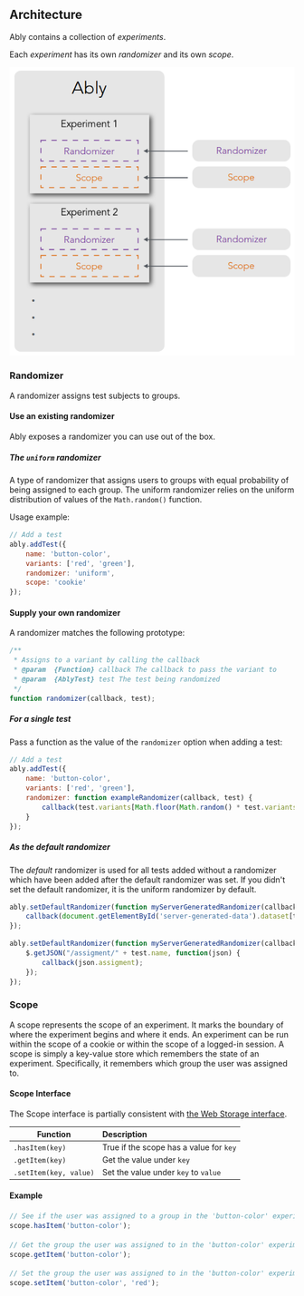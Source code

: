 ## Architecture

Ably contains a collection of *experiments*.

Each *experiment* has its own *randomizer* and its own *scope*.

![Ably experiment architecture](ably-experiment-architecture.png)

### Randomizer ###

A randomizer assigns test subjects to groups.

#### Use an existing randomizer

Ably exposes a randomizer you can use out of the box.

##### The `uniform` randomizer

A type of randomizer that assigns users to groups with equal probability of being assigned to each group. The uniform randomizer relies on the uniform distribution of values of the `Math.random()` function.

Usage example:

```js
// Add a test
ably.addTest({
    name: 'button-color',
    variants: ['red', 'green'],
    randomizer: 'uniform',
    scope: 'cookie'
});
```

#### Supply your own randomizer

A randomizer matches the following prototype:

```js
/**
 * Assigns to a variant by calling the callback
 * @param  {Function} callback The callback to pass the variant to
 * @param  {AblyTest} test The test being randomized
 */
function randomizer(callback, test);
```

##### For a single test

Pass a function as the value of the `randomizer` option when adding a test:

```js
// Add a test
ably.addTest({
    name: 'button-color',
    variants: ['red', 'green'],
    randomizer: function exampleRandomizer(callback, test) {
        callback(test.variants[Math.floor(Math.random() * test.variants.length)]);
    }
});
```

##### As the default randomizer

The *default* randomizer is used for all tests added without a randomizer which have been added after the default randomizer was set. If you didn't set the default randomizer, it is the uniform randomizer by default.

```js
ably.setDefaultRandomizer(function myServerGeneratedRandomizer(callback, test) {
    callback(document.getElementById('server-generated-data').dataset[test.name].assignment);
});
```

```js
ably.setDefaultRandomizer(function myServerGeneratedRandomizer(callback, test) {
    $.getJSON("/assigment/" + test.name, function(json) {
        callback(json.assigment);
    });
});
```

### Scope ###

A scope represents the scope of an experiment. It marks the boundary of where the experiment begins and where it ends. An experiment can be run within the scope of a cookie or within the scope of a logged-in session. A scope is simply a key-value store which remembers the state of an experiment. Specifically, it remembers which group the user was assigned to.

#### Scope Interface ####

The Scope interface is partially consistent with [the Web Storage interface](http://dev.w3.org/html5/webstorage/#storage-0).

| Function                  | Description                              |
| ------------------------- | :--------------------------------------- |
| `.hasItem(key)`           | True if the scope has a value for `key`  |
| `.getItem(key)`           | Get the value under `key`                |
| `.setItem(key, value)`    | Set the value under `key` to `value`     |

#### Example ####

```js
// See if the user was assigned to a group in the 'button-color' experiment
scope.hasItem('button-color');

// Get the group the user was assigned to in the 'button-color' experiment
scope.getItem('button-color');

// Set the group the user was assigned to in the 'button-color' experiment to 'red'
scope.setItem('button-color', 'red');
```
